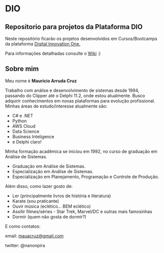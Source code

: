 # DIO
## Repositorio para projetos da Plataforma DIO

Neste repositório ficarão os projetos desenvolvidos em Cursos/Bootcamps da plataforma [Digital Innovation One.](https://web.digitalinnovation.one/home)

Para informações detalhadas consulte o [Wiki](https://github.com/mauacruz/dio/wiki) :)

## Sobre mim

Meu nome é **Mauricio Arruda Cruz**

Trabalho com análise e desenvolvimento de sistemas desde 1994, passando do Clipper até o Delphi 11.2, onde estou atualmente.
Busco adquirir conhecimentos em novas plataformas para evolução profissional.
Minhas áreas de estudo/interesse atualmente são:
- C# e .NET
- Python
- AWS Cloud
- Data Science
- Business Inteligence
- e Delphi claro!

Minha formação acadêmica se iniciou em 1992, no curso de graduação em Análise de Sistemas.
- Graduação em Análise de Sistemas.
- Especialização em Análise de Sistemas.
- Especialização em Planejamento, Programação e Controle de Produção.

Além disso, como lazer gosto de:
- Ler (principalmente livros de história e literatura)
- Karate (sou praticante)
- Ouvir música (eclético... BEM eclético)
- Assitir filmes/séries - Star Trek, Marvel/DC e outras mais famosinhas
- Dormir (quem não gosta de dormir?)

E como contatos:

email: mauacruz@gmail.com

twitter: @nanonpira

